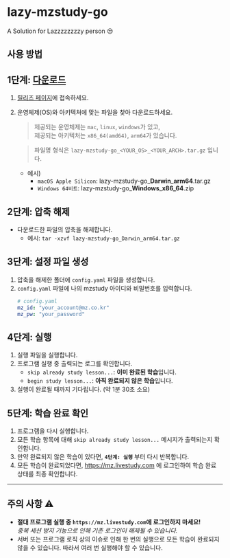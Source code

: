 # lazy-mzstudy-go
A Solution for Lazzzzzzzzy person 😒

## 사용 방법

## 1단계: [다운로드](https://github.com/kktae/lazy-mzstudy-go/releases)
1. [릴리즈 페이지](https://github.com/kktae/lazy-mzstudy-go/releases)에 접속하세요.
2. 운영체제(OS)와 아키텍처에 맞는 파일을 찾아 다운로드하세요.   

    > 제공되는 운영체제는 `mac`, `linux`, `windows`가 있고,   
    > 제공되는 아키텍처는 `x86_64(amd64)`, `arm64`가 있습니다.  

    > 파일명 형식은 `lazy-mzstudy-go_<YOUR_OS>_<YOUR_ARCH>.tar.gz` 입니다.   

    - 예시)   
        - `macOS Apple Silicon`: lazy-mzstudy-go_**Darwin**_**arm64**.tar.gz   
        - `Windows 64비트`: lazy-mzstudy-go_**Windows**_**x86_64**.zip

## 2단계: 압축 해제
- 다운로드한 파일의 압축을 해제합니다.
    - 예시: `tar -xzvf lazy-mzstudy-go_Darwin_arm64.tar.gz`

## 3단계: 설정 파일 생성
1. 압축을 해제한 폴더에 `config.yaml` 파일을 생성합니다.
1. `config.yaml` 파일에 나의 mzstudy 아이디와 비밀번호를 입력합니다.
    ```yaml
    # config.yaml
    mz_id: "your_account@mz.co.kr"
    mz_pw: "your_password"
    ```
## 4단계: 실행
1. 실행 파일을 실행합니다.
1. 프로그램 실행 중 출력되는 로그를 확인합니다.
    - `skip already study lesson...`: **이미 완료된 학습**입니다.
    - `begin study lesson...`: **아직 완료되지 않은 학습**입니다.
1. 실행이 완료될 때까지 기다립니다. (약 1분 30초 소요)

## 5단계: 학습 완료 확인
1. 프로그램을 다시 실행합니다.
1. 모든 학습 항목에 대해 `skip already study lesson...` 메시지가 출력되는지 확인합니다.
1. 만약 완료되지 않은 학습이 있다면, **`4단계: 실행`** 부터 다시 반복합니다.
1. 모든 학습이 완료되었다면, https://mz.livestudy.com 에 로그인하여 학습 완료 상태를 최종 확인합니다.

---

## **주의 사항** ⚠️
- **절대 프로그램 실행 중 `https://mz.livestudy.com`에 로그인하지 마세요!**   
    *중복 세션 방지 기능으로 인해 기존 로그인이 해제될 수 있습니다.*
- 서버 또는 프로그램 로직 상의 이슈로 인해 한 번의 실행으로 모든 학습이 완료되지 않을 수 있습니다. 따라서 여러 번 실행해야 할 수 있습니다.